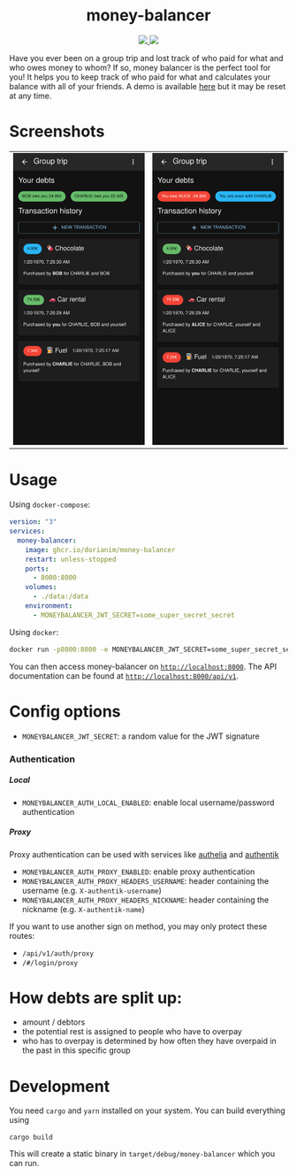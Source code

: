<h1 align="center">
    money-balancer
</h1>

<p align="center">
  <a href="https://github.com/dorianim/money-balancer/actions/workflows/release.yml">
    <img src="https://github.com/dorianim/money-balancer/actions/workflows/release.yml/badge.svg">
  </a>
  <a href="https://rust-reportcard.xuri.me/badge/github.com/dorianim/money-balancer">
    <img src="https://rust-reportcard.xuri.me/badge/github.com/dorianim/money-balancer">
  </a>
</p>

Have you ever been on a group trip and lost track of who paid for what and who owes money to whom? If so, money balancer is the perfect tool for you! It helps you to keep track of who paid for what and calculates your balance with all of your friends. A demo is available [here](https://money-balancer.gentlemeadow-7beeb17b.northeurope.azurecontainerapps.io/#/login) but it may be reset at any time.

# Screenshots

<table align="center">
  <tr>
    <td align="center">
      <a href=".github/media/screenshot-1.png">
        <img src=".github/media/screenshot-1.png" alt="Screenshot 1" width="500px" />
      </a>
    </td>
    <td align="center">
      <a href=".github/media/screenshot-2.png">
        <img src=".github/media/screenshot-2.png" alt="Screenshot 2" width="500px" />
      </a>
    </td>
  </tr>
</table>

# Usage

Using `docker-compose`:

```yaml
version: "3"
services:
  money-balancer:
    image: ghcr.io/dorianim/money-balancer
    restart: unless-stopped
    ports:
      - 8000:8000
    volumes:
      - ./data:/data
    environment:
      - MONEYBALANCER_JWT_SECRET=some_super_secret_secret
```

Using `docker`:

```bash
docker run -p8000:8000 -e MONEYBALANCER_JWT_SECRET=some_super_secret_secret -v $(pwd)/data:/data ghcr.io/dorianim/money-balancer
```

You can then access money-balancer on [`http://localhost:8000`](http://localhost:8000). The API documentation can be found at [`http://localhost:8000/api/v1`](http://localhost:8000/api/v1).

# Config options

- `MONEYBALANCER_JWT_SECRET`: a random value for the JWT signature

### Authentication

##### Local

- `MONEYBALANCER_AUTH_LOCAL_ENABLED`: enable local username/password authentication

##### Proxy

Proxy authentication can be used with services like [authelia](https://www.authelia.com/) and [authentik](https://goauthentik.io)

- `MONEYBALANCER_AUTH_PROXY_ENABLED`: enable proxy authentication
- `MONEYBALANCER_AUTH_PROXY_HEADERS_USERNAME`: header containing the username (e.g. `X-authentik-username`)
- `MONEYBALANCER_AUTH_PROXY_HEADERS_NICKNAME`: header containing the nickname (e.g. `X-authentik-name`)

If you want to use another sign on method, you may only protect these routes:

- `/api/v1/auth/proxy`
- `/#/login/proxy`

# How debts are split up:

- amount / debtors
- the potential rest is assigned to people who have to overpay
- who has to overpay is determined by how often they have overpaid in the past in this specific group

# Development

You need `cargo` and `yarn` installed on your system. You can build everything using

```
cargo build
```

This will create a static binary in `target/debug/money-balancer` which you can run.
